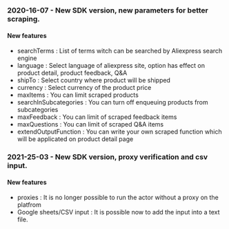 ### 2020-16-07 - New SDK version, new parameters for better scraping.

#### New features
- searchTerms : List of terms witch can be searched by Aliexpress search engine
- language : Select language of aliexpress site, option has effect on product detail, product feedback, Q&A
- shipTo : Select country where product will be shipped
- currency : Select currency of the product price
- maxItems : You can limit scraped products
- searchInSubcategories : You can turn off enqueuing products from subcategories
- maxFeedback : You can limit of scraped feedback items
- maxQuestions : You can limit of scraped Q&A items
- extendOutputFunction : You can write your own scraped function which will be applicated on product detail page

### 2021-25-03 - New SDK version, proxy verification and csv input.

#### New features
- proxies : It is no longer possible to run the actor without a proxy on the platfrom
- Google sheets/CSV input : It is possible now to add the input into a text file.

